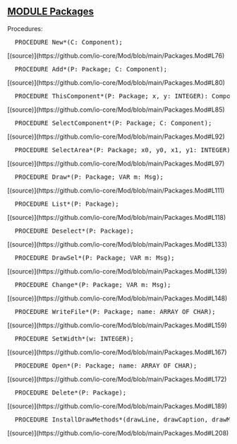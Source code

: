 
## [MODULE Packages](https://github.com/io-core/Mod/blob/main/Packages.Mod)

Procedures:


<pre>  PROCEDURE New*(C: Component);</pre> [(source)](https://github.com/io-core/Mod/blob/main/Packages.Mod#L76)


<pre>  PROCEDURE Add*(P: Package; C: Component);</pre> [(source)](https://github.com/io-core/Mod/blob/main/Packages.Mod#L80)


<pre>  PROCEDURE ThisComponent*(P: Package; x, y: INTEGER): Component;</pre> [(source)](https://github.com/io-core/Mod/blob/main/Packages.Mod#L85)


<pre>  PROCEDURE SelectComponent*(P: Package; C: Component);</pre> [(source)](https://github.com/io-core/Mod/blob/main/Packages.Mod#L92)


<pre>  PROCEDURE SelectArea*(P: Package; x0, y0, x1, y1: INTEGER);</pre> [(source)](https://github.com/io-core/Mod/blob/main/Packages.Mod#L97)


<pre>  PROCEDURE Draw*(P: Package; VAR m: Msg);</pre> [(source)](https://github.com/io-core/Mod/blob/main/Packages.Mod#L111)


<pre>  PROCEDURE List*(P: Package);</pre> [(source)](https://github.com/io-core/Mod/blob/main/Packages.Mod#L118)


<pre>  PROCEDURE Deselect*(P: Package);</pre> [(source)](https://github.com/io-core/Mod/blob/main/Packages.Mod#L133)


<pre>  PROCEDURE DrawSel*(P: Package; VAR m: Msg);</pre> [(source)](https://github.com/io-core/Mod/blob/main/Packages.Mod#L139)


<pre>  PROCEDURE Change*(P: Package; VAR m: Msg);</pre> [(source)](https://github.com/io-core/Mod/blob/main/Packages.Mod#L148)


<pre>  PROCEDURE WriteFile*(P: Package; name: ARRAY OF CHAR);</pre> [(source)](https://github.com/io-core/Mod/blob/main/Packages.Mod#L159)


<pre>  PROCEDURE SetWidth*(w: INTEGER);</pre> [(source)](https://github.com/io-core/Mod/blob/main/Packages.Mod#L167)


<pre>  PROCEDURE Open*(P: Package; name: ARRAY OF CHAR);</pre> [(source)](https://github.com/io-core/Mod/blob/main/Packages.Mod#L172)


<pre>  PROCEDURE Delete*(P: Package);</pre> [(source)](https://github.com/io-core/Mod/blob/main/Packages.Mod#L189)


<pre>  PROCEDURE InstallDrawMethods*(drawLine, drawCaption, drawMacro: PROCEDURE (C: Component; VAR msg: Msg));</pre> [(source)](https://github.com/io-core/Mod/blob/main/Packages.Mod#L208)


